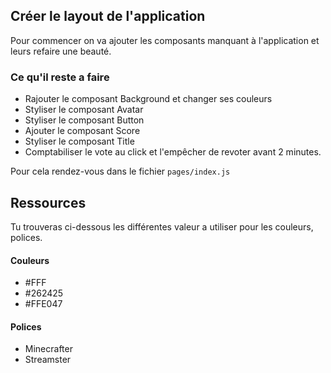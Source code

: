 ## Créer le layout de l'application

Pour commencer on va ajouter les composants manquant à l'application et leurs refaire une beauté.

### Ce qu'il reste a faire

* Rajouter le composant Background et changer ses couleurs
* Styliser le composant Avatar
* Styliser le composant Button
* Ajouter le composant Score
* Styliser le composant Title
* Comptabiliser le vote au click et l'empêcher de revoter avant 2 minutes.

Pour cela rendez-vous dans le fichier `pages/index.js`



## Ressources

Tu trouveras ci-dessous les différentes valeur a utiliser pour les couleurs, polices.

#### Couleurs

* \#FFF
* \#262425
* \#FFE047

#### Polices

* Minecrafter
* Streamster





